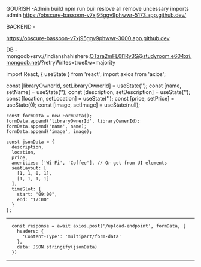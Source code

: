 GOURISH -Admin build npm run buil reslove all remove uncessary imports 
admin
https://obscure-bassoon-v7xj95ggv9phwwr-5173.app.github.dev/




BACKEND -

https://obscure-bassoon-v7xj95ggv9phwwr-3000.app.github.dev




DB - 
mongodb+srv://indianshahishere:OTzra2mFL0l1Ry3S@studyroom.e604xri.mongodb.net/?retryWrites=true&w=majority




import React, { useState } from 'react';
import axios from 'axios';

  const [libraryOwnerId, setLibraryOwnerId] = useState('');
  const [name, setName] = useState('');
  const [description, setDescription] = useState('');
  const [location, setLocation] = useState('');
  const [price, setPrice] = useState(0);
  const [image, setImage] = useState(null);

    const formData = new FormData();
    formData.append('libraryOwnerId', libraryOwnerId);
    formData.append('name', name);
    formData.append('image', image);

    const jsonData = {
      description,
      location,
      price,
      amenities: ['Wi-Fi', 'Coffee'], // Or get from UI elements
      seatLayout: [
        [1, 1, 0, 1],
        [1, 1, 1, 1]
      ],
      timeSlot: {
        start: "09:00",
        end: "17:00"
      }
    };

---------------------------------------------------------------------------
      const response = await axios.post('/upload-endpoint', formData, {
        headers: {
          'Content-Type': 'multipart/form-data'
        },
        data: JSON.stringify(jsonData)
      })
---------------------------------------------------------------------------
